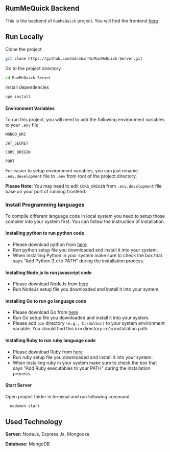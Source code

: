 
## RumMeQuick Backend

This is the backend of `RunMeQuick` project. You will find the frontend [here](https://github.com/mdrobin45/RunMeQuick-Client)
## Run Locally

Clone the project

```bash
git clone https://github.com/mdrobin45/RunMeQuick-Server.git
```

Go to the project directory

```bash
cd RunMeQuick-Server
```

Install dependencies

```bash
npm install
```



#### Environment Variables

To run this project, you will need to add the following environment variables to your `.env` file

`MONGO_URI`

`JWT_SECRET`

`CORS_ORIGIN`

`PORT`

For easier to setup environment variables, you can just rename `.env.development` file to `.env` from root of the project directory.

**Please Note:** You may need to edit `CORS_ORIGIN` from `.env.development` file base on your port of running frontend.

### Install Programming languages
To compile different language code in local system you need to setup those compiler into your system first. You can follow the instruction of installation.

#### Installing python to run python code
 - Please download python from [here](https://www.python.org/downloads/)
 - Run python setup file you downloaded and install it into your system.
 - When installing Python in your system make sure to check the box that says "Add Python 3.x to PATH" during the installation process.

#### Installing Node.js to run javascript code
- Please download NodeJs from [here](https://nodejs.org/en/download/current)
- Run NodeJs setup file you downloaded and install it into your system.

#### Installing Go to run go language code
- Please download Go from [here](https://go.dev/doc/install)
- Run Go setup file you downloaded and install it into your system.
- Please add `bin` directory `(e.g., C:\Go\bin)` to your system environment variable. You should find this `bin` directory in `Go` installation path.

#### Installing Ruby to run ruby language code
- Please download Ruby from [here](https://www.ruby-lang.org/en/downloads/)
- Run ruby setup file you downloaded and install it into your system.
 - When installing ruby in your system make sure to check the box that says "Add Ruby executables to your PATH" during the installation process.

#### Start Server
  Open project folder in terminal and run following command
```bash
  nodemon start
```
## Used Technology

**Server:** NodeJs, Express Js, Mongoose

**Database:** MongoDB

